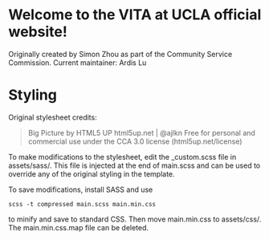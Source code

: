 # Welcome to the VITA at UCLA official website!
Originally created by Simon Zhou as part of the Community Service Commission.
Current maintainer: Ardis Lu

# Styling
Original stylesheet credits:
>Big Picture by HTML5 UP
>html5up.net | @ajlkn
>Free for personal and commercial use under the CCA 3.0 license (html5up.net/license)

To make modifications to the stylesheet, edit the _custom.scss file in assets/sass/. This file is injected at the end of main.scss and can be used to override any of the original styling in the template.

To save modifications, install SASS and use
```
scss -t compressed main.scss main.min.css
```
to minify and save to standard CSS. Then move main.min.css to assets/css/. The main.min.css.map file can be deleted.